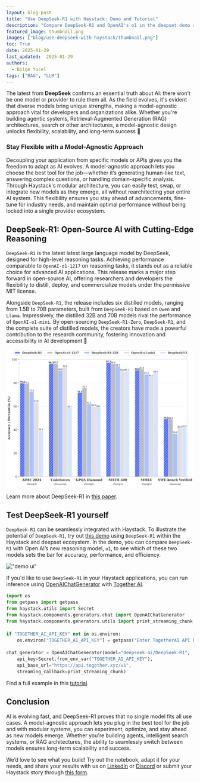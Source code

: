 ```yaml
---
layout: blog-post
title: "Use DeepSeek-R1 with Haystack: Demo and Tutorial"
description: "Compare DeepSeek-R1 and OpenAI's o1 in the deepset demo and explore their reasoning capabilities" 
featured_image: thumbnail.png
images: ["blog/use-deepseek-with-haystack/thumbnail.png"]
toc: True
date: 2025-01-29
last_updated:  2025-01-29
authors:
  - Bilge Yucel
tags: ["RAG", "LLM"]
---	
```



The latest from **DeepSeek** confirms an essential truth about AI: there won’t be one model or provider to rule them all. As the field evolves, it's evident that diverse models bring unique strengths, making a model-agnostic approach vital for developers and organizations alike. Whether you're building agentic systems, Retrieval-Augmented Generation (RAG) architectures, search or other architectures, a model-agnostic design unlocks flexibility, scalability, and long-term success 🔐

### Stay Flexible with a Model-Agnostic Approach
Decoupling your application from specific models or APIs gives you the freedom to adapt as AI evolves. A model-agnostic approach lets you choose the best tool for the job—whether it’s generating human-like text, answering complex questions, or handling domain-specific analysis. Through Haystack's modular architecture, you can easily test, swap, or integrate new models as they emerge, all without rearchitecting your entire AI system. This flexibility ensures you stay ahead of advancements, fine-tune for industry needs, and maintain optimal performance without being locked into a single provider ecosystem.

## DeepSeek-R1: Open-Source AI with Cutting-Edge Reasoning 
`DeepSeek-R1` is the latest latest large language model by DeepSeek, designed for high-level reasoning tasks. Achieving performance comparable to `OpenAI-o1-1217` on reasoning tasks, it stands out as a reliable choice for advanced AI applications. This release marks a major step forward in open-source AI, offering researchers and developers the flexibility to distill, deploy, and commercialize models under the permissive MIT license.  

Alongside `DeepSeek-R1`, the release includes six distilled models, ranging from 1.5B to 70B parameters, built from `DeepSeek-R1` based on `Qwen` and `Llama`. Impressively, the distilled 32B and 70B models rival the performance of `OpenAI-o1-mini`. By open-sourcing `DeepSeek-R1-Zero`, `DeepSeek-R1`, and the complete suite of distilled models, the creators have made a powerful contribution to the research community, fostering innovation and accessibility in AI development 💙

![benchmark.png](benchmark.png#medium "Benchmark Performance of DeepSeek-R1, [source](https://github.com/deepseek-ai/DeepSeek-R1/blob/main/DeepSeek_R1.pdf)")

Learn more about DeepSeek-R1 in [this paper](https://github.com/deepseek-ai/DeepSeek-R1/blob/main/DeepSeek_R1.pdf).

 
## Test DeepSeek-R1 yourself
`DeepSeek-R1` can be seamlessly integrated with Haystack. To illustrate the potential of `DeepSeek-R1`, try out [this demo](https://r1-demo.deepset.ai/) using `DeepSeek-R1` within the Haystack and deepset ecosystem. In the demo, you can compare `DeepSeek-R1` with Open AI’s new reasoning model, `o1`, to see which of these two models sets the bar for accuracy, performance, and efficiency. 

!["demo ui"](demo.gif "Compare DeepSeek-R1 and OpenAI's o1 in the deepset demo")

If you'd like to use `DeepSeek-R1` in your Haystack applications, you can run inference using [OpenAIChatGenerator](https://docs.haystack.deepset.ai/docs/openaichatgenerator) with [Together AI](https://www.together.ai/). 

```python
import os
from getpass import getpass
from haystack.utils import Secret
from haystack.components.generators.chat import OpenAIChatGenerator
from haystack.components.generators.utils import print_streaming_chunk

if "TOGETHER_AI_API_KEY" not in os.environ:
    os.environ["TOGETHER_AI_API_KEY"] = getpass("Enter TogetherAI API key:")

chat_generator = OpenAIChatGenerator(model="deepseek-ai/DeepSeek-R1",
    api_key=Secret.from_env_var("TOGETHER_AI_API_KEY"),
    api_base_url="https://api.together.xyz/v1",
    streaming_callback=print_streaming_chunk)
```

Find a full example in this [tutorial](https://colab.research.google.com/drive/1LsL5szMmrnKmY6jre5GljVX5RmLTZnGY?usp=sharing).

## Conclusion

AI is evolving fast, and DeepSeek-R1 proves that no single model fits all use cases. A model-agnostic approach lets you plug in the best tool for the job and with modular systems, you can experiment, optimize, and stay ahead as new models emerge. Whether you're building agents, intelligent search systems, or RAG architectures, the ability to seamlessly switch between models ensures long-term scalability and success. 

We’d love to see what you build! Try out the notebook, adapt it for your needs, and share your results with us on [LinkedIn](https://www.linkedin.com/company/deepset-ai/) or [Discord](https://discord.gg/Dr63fr9NDS) or submit your Haystack story through [this form](https://forms.gle/UU2Yz6TfJ4Kssk5u7).
